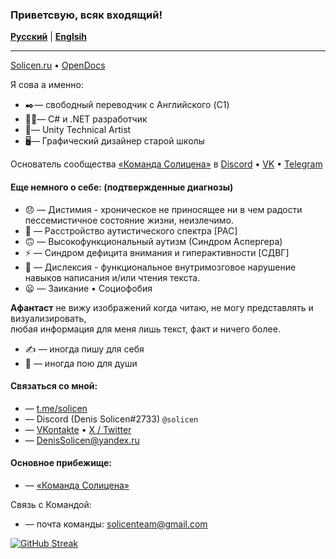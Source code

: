 ### Приветсвую, всяк входящий! 

[**Русский**](/README.md) | [**Englsih**](./en/README.md)

---
[Solicen.ru](https://solicen.ru) • [OpenDocs](https://solicenteam.github.io/OpenDocs/)

Я сова а именно:
* ✒️— свободный переводчик с Английского (C1)
* 🧑‍💻— C# и .NET разработчик
* 🧑‍— Unity Technical Artist
* 🖥️— Графический дизайнер старой школы

Основатель сообщества [«Команда Солицена»](https://github.com/SolicenTEAM) в [Discord](https://discord.gg/ZJ3SQpV) • [VK](https://vk.com/solicent) • [Telegram](https://t.me/dsolicen)

#### Еще немного о себе: (подтвержденные диагнозы)<br>
* 😞 — Дистимия - хроническое не приносящее ни в чем радости пессемистичное состояние жизни, неизлечимо. 
* 🧩 — Расстройство аутистического спектра [РАС]
* 🙃 — Высокофункциональный аутизм (Синдром Аспергера)
* ⚡ — Синдром дефицита внимания и гиперактивности [СДВГ]
* 📖 — Дислексия - функциональное внутримозговое нарушение навыков написания и/или чтения текста.
* 😦 — Заикание • Социофобия

**Афантаст** не вижу изображений когда читаю, не могу представлять и визуализировать,<br>
любая информация для меня лишь текст, факт и ничего более.

* ✍️ — иногда пишу для себя
* 🎤 — иногда пою для души

#### Связаться со мной: 
* — [t.me/solicen](https://t.me/solicen)
* — Discord (Denis Solicen#2733) `@solicen`
* — [VKontakte](https://vk.com/solicen) • [X / Twitter](https://twitter.com/DenisSolicen)
* — DenisSolicen@yandex.ru

#### Основное прибежище:
* — [«Команда Солицена»](https://discord.gg/ZJ3SQpV)

Связь с Командой:
* — почта команды: solicenteam@gmail.com

[![GitHub Streak](https://streak-stats.demolab.com?user=DenisSolicen&theme=transparent&hide_border=true&locale=ru&date_format=M%20j%5B%2C%20Y%5D)](https://git.io/streak-stats)

